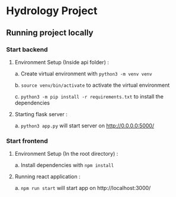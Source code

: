 # Hydrology Project

## Running project locally

### Start backend

1. Environment Setup (Inside api folder) :

    a. Create virtual environment with `python3 -m venv venv`

    b. `source venv/bin/activate` to activate the virtual environment

    c. `python3 -m pip install -r requirements.txt` to install the dependencies

2. Starting flask server : 

    a. `python3 app.py` will start server on http://0.0.0.0:5000/

### Start frontend

1. Environment Setup (In the root directory) :

    a. Install dependencies with `npm install`

2. Running react application : 

    a. `npm run start` will start app on http://localhost:3000/



